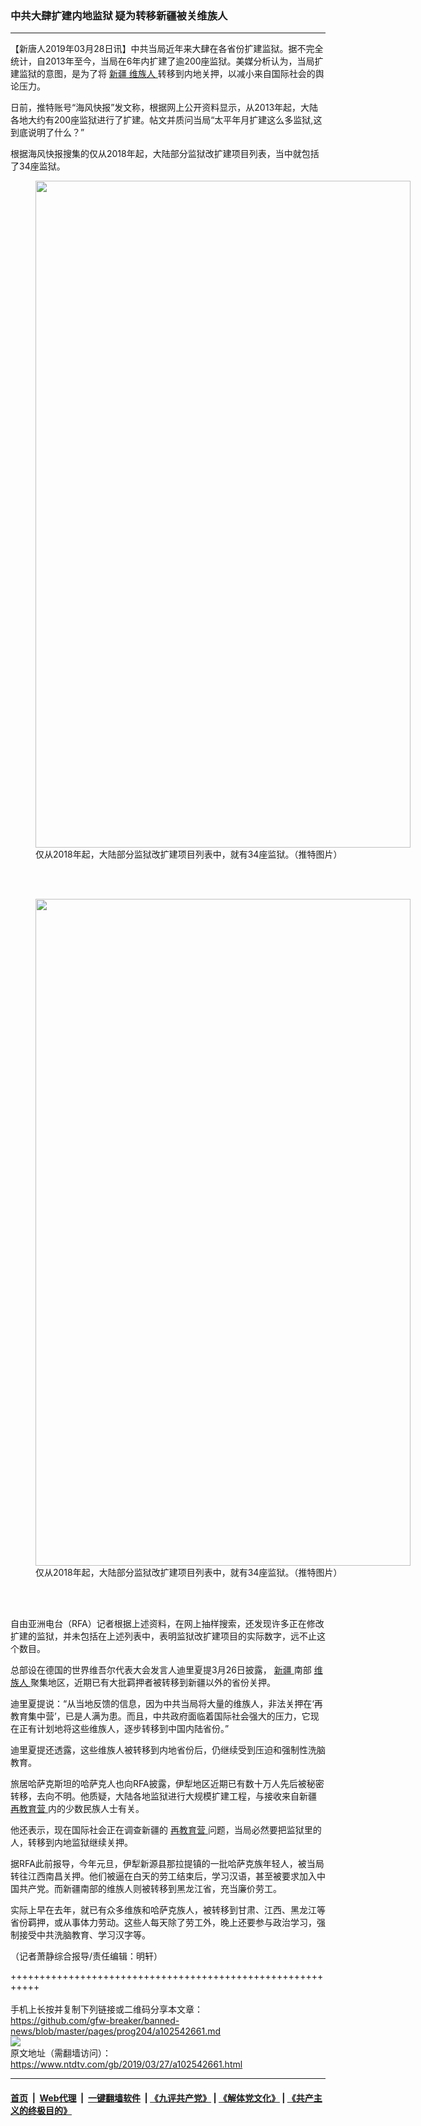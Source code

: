 ### 中共大肆扩建内地监狱 疑为转移新疆被关维族人
------------------------

<div class="post_content" itemprop="articleBody">
 <p>
  【新唐人2019年03月28日讯】中共当局近年来大肆在各省份扩建监狱。据不完全统计，自2013年至今，当局在6年内扩建了逾200座监狱。美媒分析认为，当局扩建监狱的意图，是为了将
  <a href="https://www.ntdtv.com/gb/新疆.htm">
   新疆
  </a>
  <a href="https://www.ntdtv.com/gb/维族人.htm">
   维族人
  </a>
  转移到内地关押，以减小来自国际社会的舆论压力。
 </p>
 <p>
  日前，推特账号“海风快报”发文称，根据网上公开资料显示，从2013年起，大陆各地大约有200座监狱进行了扩建。帖文并质问当局“太平年月扩建这么多监狱,这到底说明了什么？”
 </p>
 <p>
  根据海风快报搜集的仅从2018年起，大陆部分监狱改扩建项目列表，当中就包括了34座监狱。
 </p>
 <figure class="wp-caption aligncenter" id="attachment_102542664" style="width: 600px">
  <img alt="" class="size-medium wp-image-102542664" height="1067" src="https://www.ntdtv.com/assets/uploads/2019/03/D2d7CQbWoAAOavJ-600x1067.jpg" width="600">
   <br/><figcaption class="wp-caption-text">
    仅从2018年起，大陆部分监狱改扩建项目列表中，就有34座监狱。（推特图片）
   </figcaption><br/>
  </img>
 </figure><br/>
 <figure class="wp-caption aligncenter" id="attachment_102542666" style="width: 600px">
  <img alt="" class="size-medium wp-image-102542666" height="1067" src="https://www.ntdtv.com/assets/uploads/2019/03/D2d7C-_WoAAwTb5-600x1067.jpg" width="600">
   <br/><figcaption class="wp-caption-text">
    仅从2018年起，大陆部分监狱改扩建项目列表中，就有34座监狱。（推特图片）
   </figcaption><br/>
  </img>
 </figure><br/>
 <p>
  自由亚洲电台（RFA）记者根据上述资料，在网上抽样搜索，还发现许多正在修改扩建的监狱，并未包括在上述列表中，表明监狱改扩建项目的实际数字，远不止这个数目。
 </p>
 <p>
  总部设在德国的世界维吾尔代表大会发言人迪里夏提3月26日披露，
  <a href="https://www.ntdtv.com/gb/新疆.htm">
   新疆
  </a>
  南部
  <a href="https://www.ntdtv.com/gb/维族人.htm">
   维族人
  </a>
  聚集地区，近期已有大批羁押者被转移到新疆以外的省份关押。
 </p>
 <p>
  迪里夏提说：“从当地反馈的信息，因为中共当局将大量的维族人，非法关押在‘再教育集中营’，已是人满为患。而且，中共政府面临着国际社会强大的压力，它现在正有计划地将这些维族人，逐步转移到中国内陆省份。”
 </p>
 <p>
  迪里夏提还透露，这些维族人被转移到内地省份后，仍继续受到压迫和强制性洗脑教育。
 </p>
 <p>
  旅居哈萨克斯坦的哈萨克人也向RFA披露，伊犁地区近期已有数十万人先后被秘密转移，去向不明。他质疑，大陆各地监狱进行大规模扩建工程，与接收来自新疆
  <a href="https://www.ntdtv.com/gb/再教育营.htm">
   再教育营
  </a>
  内的少数民族人士有关。
 </p>
 <p>
  他还表示，现在国际社会正在调查新疆的
  <a href="https://www.ntdtv.com/gb/再教育营.htm">
   再教育营
  </a>
  问题，当局必然要把监狱里的人，转移到内地监狱继续关押。
 </p>
 <p>
  据RFA此前报导，今年元旦，伊犁新源县那拉提镇的一批哈萨克族年轻人，被当局转往江西南昌关押。他们被逼在白天的劳工结束后，学习汉语，甚至被要求加入中国共产党。而新疆南部的维族人则被转移到黑龙江省，充当廉价劳工。
 </p>
 <p>
  实际上早在去年，就已有众多维族和哈萨克族人，被转移到甘肃、江西、黑龙江等省份羁押，或从事体力劳动。这些人每天除了劳工外，晚上还要参与政治学习，强制接受中共洗脑教育、学习汉字等。
 </p>
 <p>
  （记者萧静综合报导/责任编辑：明轩）
 </p>
 <div class="single_ad">
 </div>
</div>

+++++++++++++++++++++++++++++++++++++++++++++++++++++++++++<br/><br/>
手机上长按并复制下列链接或二维码分享本文章：<br/>
https://github.com/gfw-breaker/banned-news/blob/master/pages/prog204/a102542661.md <br/>
<a href='https://github.com/gfw-breaker/banned-news/blob/master/pages/prog204/a102542661.md'><img src='https://github.com/gfw-breaker/banned-news/blob/master/pages/prog204/a102542661.md.png'/></a> <br/>
原文地址（需翻墙访问）：https://www.ntdtv.com/gb/2019/03/27/a102542661.html


------------------------
#### [首页](https://github.com/gfw-breaker/banned-news/blob/master/README.md) &nbsp;|&nbsp; [Web代理](https://github.com/labour-camp/helloworld) &nbsp;|&nbsp; [一键翻墙软件](https://github.com/gfw-breaker/nogfw/blob/master/README.md) &nbsp;| [《九评共产党》](https://github.com/gfw-breaker/9ping.md/blob/master/README.md#九评之一评共产党是什么) | [《解体党文化》](https://github.com/gfw-breaker/jtdwh.md/blob/master/README.md) | [《共产主义的终极目的》](https://github.com/gfw-breaker/gczydzjmd.md/blob/master/README.md)

